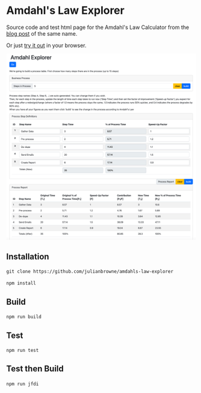 
# Amdahl's Law Explorer

Source code and test html page for the Amdahl's Law Calculator from the [blog post](https://www.julianbrowne.com/article/amdahls-law/) of the same name.

Or just [try it out](http://julianbrowne.github.io/amdahls-law/test) in your browser.

![screenshot](screenshot.png)

## Installation

`git clone https://github.com/julianbrowne/amdahls-law-explorer`

`npm install`

## Build

`npm run build`

## Test

`npm run test`

## Test then Build

`npm run jfdi`
